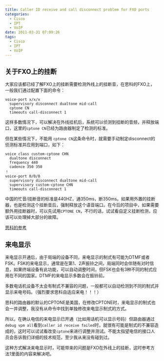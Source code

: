 ```yaml
---
title: Caller ID receive and call disconnect problem for FXO ports
categories:
  - Cisco
  - IPT
  - VoIP
date: 2011-03-31 07:09:26
tags:
  - Cisco
  - IPT
  - VoIP
---
```


## 关于FXO上的挂断

大家应该都已经了解FXO上的挂断需要检测外线上的挂断音，在思科的FXO上，一般我们通过配置下面的命令：

```
voice-port x/x/x
  supervisory disconnect dualtone mid-call
  cptone CN
  timeouts call-disconnect 1
```

这样多数情况下，可以解决在外线挂机后，系统可以侦测到挂断的音频，并释放端口，这里的`cptone CN`已经为路由器制定了检测的标准。

但在某些情况下，不能用 `cptone CN`这条命令时，就需要手动制定disconnect的侦测标准并应用到端口，如下：



```
voice class custom-cptone CHN
  dualtone disconnect
  frequency 440
  cadence 350 350
！
voice-port 0/0/0
  supervisory disconnect dualtone mid-call
  supervisory custom-cptone CHN
  timeouts call-disconnect 1
```

中国的忙音/挂断音的标准是440HZ，通350ms，断350ms。如果用外置的挂断器，也是检测这个挂断音后，强制释放这个语音端口。在今后的项目中，如果需要额外用挂断器时，可以先试用`CPTONE CN`，不行的话，试试看自定义挂断检测，应该可以处理掉大部分的故障。

[思科的参考](http://www.cisco.com/en/US/docs/ios/12_1/12_1xm/feature/guide/dt_dscon.html)

## 来电显示

来电显示开通后，由于局端的设备不同，来电显示的制式有可能为DTMF或者FSK。FSK的来电显示，通常是在第1、2声振铃之间，局端同时会伴随有对时信息，如果终端设备有此功能，可以自动调整时间，但FSK也会有3种不同的制式应用在不同的国家。DTMF的来电显示多数会在振铃前。

多数电话机设备不太会有制式不兼容的问题，一般都可以自动检测到不同的制式并显示来电号码。（强烈要求思科自适应来电！！！）

思科的路由器的默认的CPTONE是美国，在修改CPTONE时，来电显示的制式也会一并调整，我没有从命令中找到单独修改来电显示制式的方式。

所以，在确认电信的来电显示已开通（比如用话机可以显示号码）但路由器通过`debug vpm all`看到`caller id receive failed`时，就很有可能是制式的不兼容造成的，这时可以试试看改变`cptone`来进行调整并测试。不能太指望电信的接口人员会告诉我们详细的技术规范，至少我从来没有碰到过。

这种方式解决来电显示时，可能带来的问题是FXO在外线上的挂断，这时参考方法1里面的内容来解决吧。
